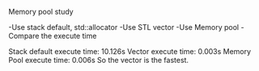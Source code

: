 Memory pool study

-Use stack default, std::allocator
-Use STL vector
-Use Memory pool
-Compare the execute time

Stack default execute time: 10.126s
Vector execute time: 0.003s
Memory Pool execute time: 0.006s
So the vector is the fastest.